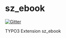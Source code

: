 sz_ebook
========

[![Gitter](https://badges.gitter.im/Join%20Chat.svg)](https://gitter.im/TildBJ/sz_ebook?utm_source=badge&utm_medium=badge&utm_campaign=pr-badge&utm_content=badge)

TYPO3 Extension sz_ebook
